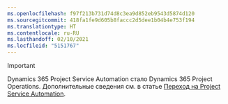 ```yaml
---
ms.openlocfilehash: f97f213b731d74d8c3ea9d852eb9543d5874d120
ms.sourcegitcommit: 418fa1fe9d605b8faccc2d5dee1b04b4e753f194
ms.translationtype: HT
ms.contentlocale: ru-RU
ms.lasthandoff: 02/10/2021
ms.locfileid: "5151767"
---
```

> [!IMPORTANT]
> Dynamics 365 Project Service Automation стало Dynamics 365 Project Operations. Дополнительные сведения см. в статье [Переход на Project Service Automation](https://dynamics.microsoft.com/en-us/project-service-automation/overview/).
